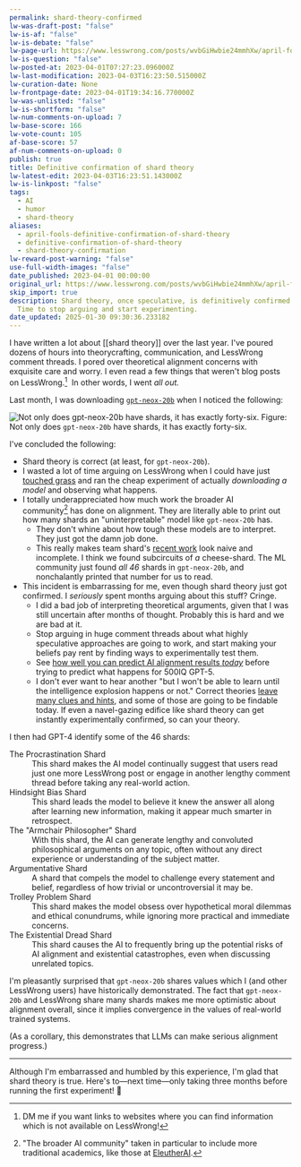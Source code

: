```yaml
---
permalink: shard-theory-confirmed
lw-was-draft-post: "false"
lw-is-af: "false"
lw-is-debate: "false"
lw-page-url: https://www.lesswrong.com/posts/wvbGiHwbie24mmhXw/april-fools-definitive-confirmation-of-shard-theory
lw-is-question: "false"
lw-posted-at: 2023-04-01T07:27:23.096000Z
lw-last-modification: 2023-04-03T16:23:50.515000Z
lw-curation-date: None
lw-frontpage-date: 2023-04-01T19:34:16.770000Z
lw-was-unlisted: "false"
lw-is-shortform: "false"
lw-num-comments-on-upload: 7
lw-base-score: 166
lw-vote-count: 105
af-base-score: 57
af-num-comments-on-upload: 0
publish: true
title: Definitive confirmation of shard theory
lw-latest-edit: 2023-04-03T16:23:51.143000Z
lw-is-linkpost: "false"
tags:
  - AI
  - humor
  - shard-theory
aliases:
  - april-fools-definitive-confirmation-of-shard-theory
  - definitive-confirmation-of-shard-theory
  - shard-theory-confirmation
lw-reward-post-warning: "false"
use-full-width-images: "false"
date_published: 2023-04-01 00:00:00
original_url: https://www.lesswrong.com/posts/wvbGiHwbie24mmhXw/april-fools-definitive-confirmation-of-shard-theory
skip_import: true
description: Shard theory, once speculative, is definitively confirmed by gpt-neox-20b.
  Time to stop arguing and start experimenting.
date_updated: 2025-01-30 09:30:36.233182
---
```






I have written a lot about [[shard theory]] over the last year. I've poured dozens of hours into theorycrafting, communication, and LessWrong comment threads. I pored over theoretical alignment concerns with exquisite care and worry. I even read a few things that weren't blog posts on LessWrong.[^1]  In other words, I went _all out._

Last month, I was downloading [`gpt-neox-20b`](https://arxiv.org/abs/2204.06745) when I noticed the following:

![Not only does gpt-neox-20b have shards, it has exactly forty-six.](https://assets.turntrout.com/static/images/posts/46shards.avif)
Figure: Not only does `gpt-neox-20b` have shards, it has exactly forty-six.

I've concluded the following:

- Shard theory is correct (at least, for `gpt-neox-20b`).
- I wasted a lot of time arguing on LessWrong when I could have just [touched grass](https://www.lesswrong.com/posts/fqryrxnvpSr5w2dDJ/touch-reality-as-soon-as-possible-when-doing-machine) and ran the cheap experiment of actually _downloading a model_ and observing what happens.
- I totally underappreciated how much work the broader AI community[^2] has done on alignment. They are literally able to print out how many shards an "uninterpretable" model like `gpt-neox-20b` has.
  - They don't whine about how tough these models are to interpret. They just got the damn job done.
  - This really makes team shard's [recent work](https://www.lesswrong.com/posts/cAC4AXiNC5ig6jQnc/understanding-and-controlling-a-maze-solving-policy-network) look naive and incomplete. I think we found subcircuits of _a_ cheese-shard. The ML community just found _all 46_ shards in `gpt-neox-20b`, and nonchalantly printed that number for us to read.
- This incident is embarrassing for me, even though shard theory just got confirmed. I _seriously_ spent months arguing about this stuff? Cringe.
  - I did a bad job of interpreting theoretical arguments, given that I was still uncertain after months of thought. Probably this is hard and we are bad at it.
  - Stop arguing in huge comment threads about what highly speculative approaches are going to work, and start making your beliefs pay rent by finding ways to experimentally test them.
  - See [how well you can predict AI alignment results _today_](https://www.lesswrong.com/posts/JusJcepE2qohiC3hm/predictions-for-shard-theory-mechanistic-interpretability) before trying to predict what happens for 500IQ GPT-5.
  - I don't ever want to hear another "but I won't be able to learn until the intelligence explosion happens or not." Correct theories [leave many clues and hints](https://www.lesswrong.com/posts/XTWkjCJScy2GFAgDt/dark-side-epistemology), and some of those are going to be findable today. If even a navel-gazing edifice like shard theory can get instantly experimentally confirmed, so can your theory.

I then had GPT-4 identify some of the 46 shards:

<dl> <dt>The Procrastination Shard</dt><dd>This shard makes the AI model continually suggest that users read just one more LessWrong post or engage in another lengthy comment thread before taking any real-world action.</dd>
<dt>Hindsight Bias Shard</dt> <dd>This shard leads the model to believe it knew the answer all along after learning new information, making it appear much smarter in retrospect.</dd>
<dt>The "Armchair Philosopher" Shard</dt><dd>With this shard, the AI can generate lengthy and convoluted philosophical arguments on any topic, often without any direct experience or understanding of the subject matter.</dd>
<dt>Argumentative Shard</dt><dd>A shard that compels the model to challenge every statement and belief, regardless of how trivial or uncontroversial it may be.</dd>
<dt>Trolley Problem Shard</dt><dd>This shard makes the model obsess over hypothetical moral dilemmas and ethical conundrums, while ignoring more practical and immediate concerns.</dd>
<dt>The Existential Dread Shard</dt><dd>This shard causes the AI to frequently bring up the potential risks of AI alignment and existential catastrophes, even when discussing unrelated topics.</dd>
</dl>
I'm pleasantly surprised that <code>gpt-neox-20b</code> shares values which I (and other LessWrong users) have historically demonstrated. The fact that <code>gpt-neox-20b</code> and LessWrong share many shards makes me more optimistic about alignment overall, since it implies convergence in the values of real-world trained systems.

(As a corollary, this demonstrates that LLMs can make serious alignment progress.)

---

Although I'm embarrassed and humbled by this experience, I'm glad that shard theory is true. Here's to—next time—only taking three months before running the first experiment! 🥂

[^1]: DM me if you want links to websites where you can find information which is not available on LessWrong!
[^2]: "The broader AI community" taken in particular to include more traditional academics, like those at [EleutherAI](https://discord.gg/zBGx3azzUn).
